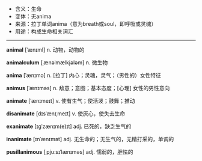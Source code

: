 - <span class="definition">含义：生命</span>
- <span class="definition">变体：无anima</span>
- <span class="definition">来源：拉丁单词anima（意为breath或soul，即呼吸或灵魂）</span>
- <span class="definition">用途：构成生命相关词汇</span>

---

<span class="vocabulary">**animal**</span> [ˈænɪml] n. 动物，动物的  

<span class="vocabulary">**animalculum**</span> [ˌænəˈmælkjələm] n. 微生物

<span class="vocabulary">**anima**</span> [ˈænɪmə] n. [拉丁] 内心；灵魂，灵气；（男性的）女性特征

<span class="vocabulary">**animus**</span> [ˈænɪməs] n. 敌意；意图；基本态度；[心理] 女性的男性意向

<span class="vocabulary">**animate**</span> [ˈænɪmeɪt] v. 使有生气；使活泼；鼓舞；推动

<span class="vocabulary">**disanimate**</span> [dɪsˈænɪˌmeɪt] v. 使灰心，使失去生命

<span class="vocabulary">**exanimate**</span> [ɪɡˈzænɪm(e)ɪt] adj. 已死的，缺乏生气的

<span class="vocabulary">**inanimate**</span> [ɪnˈænɪmət] adj. 无生命的；无生气的，无精打采的，单调的

<span class="vocabulary">**pusillanimous**</span> [ˌpjuːsɪˈlænɪməs] adj. 懦弱的，胆怯的

